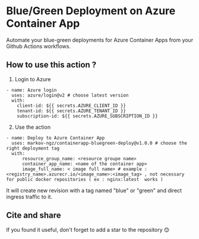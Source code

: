 # Blue/Green Deployment on Azure Container App 
Automate your blue-green deployments for Azure Container Apps from your Github Actions workflows.

## How to use this action ? 
1. Login to Azure
```
- name: Azure login
  uses: azure/login@v2 # choose latest version 
  with:
    client-id: ${{ secrets.AZURE_CLIENT_ID }}
    tenant-id: ${{ secrets.AZURE_TENANT_ID }}
    subscription-id: ${{ secrets.AZURE_SUBSCRIPTION_ID }}
```

2. Use the action
```
- name: Deploy to Azure Container App 
  uses: markov-ngz/containerapp-bluegreen-deploy@v1.0.0 # choose the right deployment tag
  with:
      resource_group_name: <resource groupe name>
      container_app_name: <name of the container app>
      image_full_name: < image full name> # example :  <registry_name>.azurecr.io/<image_name>:<image_tag> , not necessary for public docker repositories ( ex : nginx:latest  works )
```
It will create new revision with a tag named "blue" or "green" and direct ingress traffic to it.

## Cite and share
If you found it useful, don't forget to add a star to the repository 😊 
